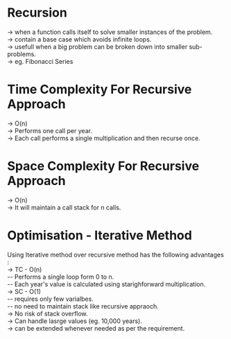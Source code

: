 # Recursion
-> when a function calls itself to solve smaller instances of the problem. <br>
-> contain a base case which avoids infinite loops. <br>
-> usefull when a big problem can be broken down into smaller sub-problems. <br>
-> eg. Fibonacci Series <br>
 
# Time Complexity For Recursive Approach
-> O(n)  <br>
-> Performs one call per year. <br>
-> Each call performs a single multiplication and then recurse once. <br>

# Space Complexity For Recursive Approach
-> O(n) <br>
-> It will maintain a call stack for n calls. <br>

# Optimisation - Iterative Method 
Using Iterative method over recursive method has the following advantages : <br>
-> TC - O(n)  <br>
    -- Performs a single loop form 0 to n. <br>
    -- Each year's value is calculated using starighforward multiplication. <br>
-> SC - O(1) <br>
    -- requires only few varialbes. <br>
    -- no need to maintain stack like recursive appraoch. <br>
-> No risk of stack overflow. <br>
-> Can handle lasrge values (eg. 10,000 years). <br>
-> can be extended whenever needed as per the requirement.
    

